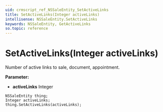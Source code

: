 ```yaml
---
uid: crmscript_ref_NSSaleEntity_SetActiveLinks
title: SetActiveLinks(Integer activeLinks)
intellisense: NSSaleEntity.SetActiveLinks
keywords: NSSaleEntity, GetActiveLinks
so.topic: reference
---
```


# SetActiveLinks(Integer activeLinks)

Number of active links to sale, document, appointment.

**Parameter:** 
* **activeLinks** Integer

```crmscript
NSSaleEntity thing;
Integer activeLinks;
thing.SetActiveLinks(activeLinks);
```

